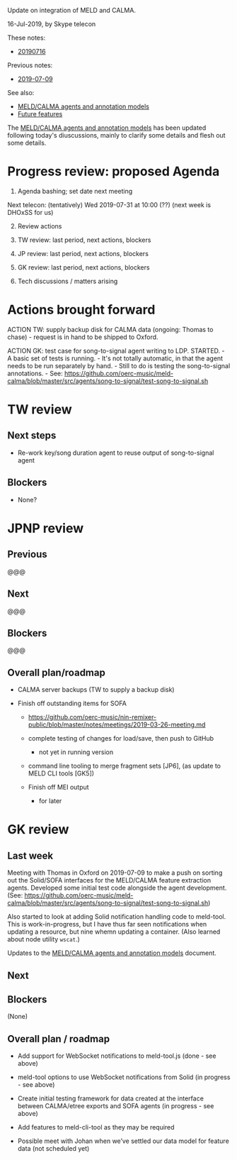 Update on integration of MELD and CALMA.

16-Jul-2019, by Skype telecon

These notes:
- [20190716](https://github.com/oerc-music/meld-calma/blob/master/notes/planning/20190716-telecon.md)  

Previous notes:
- [2019-07-09](https://github.com/oerc-music/meld-calma/blob/master/notes/planning/20190709-update.md)  


See also:

- [MELD/CALMA agents and annotation models](https://github.com/oerc-music/meld-calma/blob/master/notes/meld-calma-agents-and-annotation-models.md)
- [Future features](https://github.com/oerc-music/meld-calma/blob/master/notes/future-features.md)

The [MELD/CALMA agents and annotation models](https://github.com/oerc-music/meld-calma/blob/master/notes/meld-calma-agents-and-annotation-models.md) has been updated following today's diuscussions, mainly to clarify some details and flesh out some details.


# Progress review: proposed Agenda

1. Agenda bashing; set date next meeting

Next telecon: (tentatively) Wed 2019-07-31 at 10:00 (??) (next week is DHOxSS for us)

2. Review actions

3. TW review: last period, next actions, blockers

4. JP review: last period, next actions, blockers

5. GK review: last period, next actions, blockers

6. Tech discussions / matters arising


# Actions brought forward

ACTION TW: supply backup disk for CALMA data (ongoing: Thomas to chase)
    - request is in hand to be shipped to Oxford.

ACTION GK: test case for song-to-signal agent writing to LDP. STARTED.
    - A basic set of tests is running.
    - It's not totally automatic, in that the agent needs to be run separately by hand.
    - Still to do is testing the song-to-signal annotations.
    - See: https://github.com/oerc-music/meld-calma/blob/master/src/agents/song-to-signal/test-song-to-signal.sh

# TW review

<!--
- Re-work key/song duration agent to reuse output of song-to-signal agent
-->

## Next steps

- Re-work key/song duration agent to reuse output of song-to-signal agent


## Blockers

- None?

# JPNP review

## Previous

@@@

<!--
- Hopeful of completing remixer state I/O functions

- ?? Improve support for running agents - aiming for some kind of framework that can handle running multiple agents, as needed (e.g. in response to container data changes).  Anticipate some kind of pub-sub mechanism to re-run computations when container changes, or in response to other triggers.
    - Note GK activity on Solid notifications
-->

## Next

@@@

## Blockers

@@@

## Overall plan/roadmap

- CALMA server backups (TW to supply a backup disk)

- Finish off outstanding items for SOFA 
    - https://github.com/oerc-music/nin-remixer-public/blob/master/notes/meetings/2019-03-26-meeting.md

    - complete testing of changes for load/save, then push to GitHub
        - not yet in running version

    - command line tooling to merge fragment sets [JP6], (as update to MELD CLI tools [GK5])

    - Finish off MEI output
        - for later


# GK review

## Last week

Meeting with Thomas in Oxford on 2019-07-09 to make a push on sorting out the Solid/SOFA interfaces for the MELD/CALMA feature extraction agents.  Developed some initial test code alongside the agent development.  (See: https://github.com/oerc-music/meld-calma/blob/master/src/agents/song-to-signal/test-song-to-signal.sh)

Also started to look at adding Solid notification handling code to meld-tool.  This is work-in-progress, but I have thus far seen notifications when updating a resource, but nine whemn updating a container.  (Also learned about node utility `wscat`.)

Updates to the [MELD/CALMA agents and annotation models](https://github.com/oerc-music/meld-calma/blob/master/notes/meld-calma-agents-and-annotation-models.md) document.

## Next

## Blockers

(None)

## Overall plan / roadmap

- Add support for WebSocket notifications to meld-tool.js (done - see above)

- meld-tool options to use WebSocket notifications from Solid (in progress - see above)

- Create initial testing framework for data created at the interface between CALMA/etree exports and SOFA agents (in progress - see above)

- Add features to meld-cli-tool as they may be required

- Possible meet with Johan when we’ve settled our data model for feature data (not scheduled yet)

